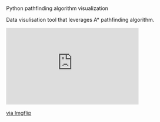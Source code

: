 # 
Python pathfinding algorithm visualization 

Data visulisation tool that leverages A* pathfinding algorithm.


<div style="width:360px;max-width:100%;"><div style="height:0;padding-bottom:57.78%;position:relative;"><iframe width="360" height="208" style="position:absolute;top:0;left:0;width:100%;height:100%;" frameBorder="0" src="https://imgflip.com/embed/4b4bzw"></iframe></div><p><a href="https://imgflip.com/gif/4b4bzw">via Imgflip</a></p></div>
